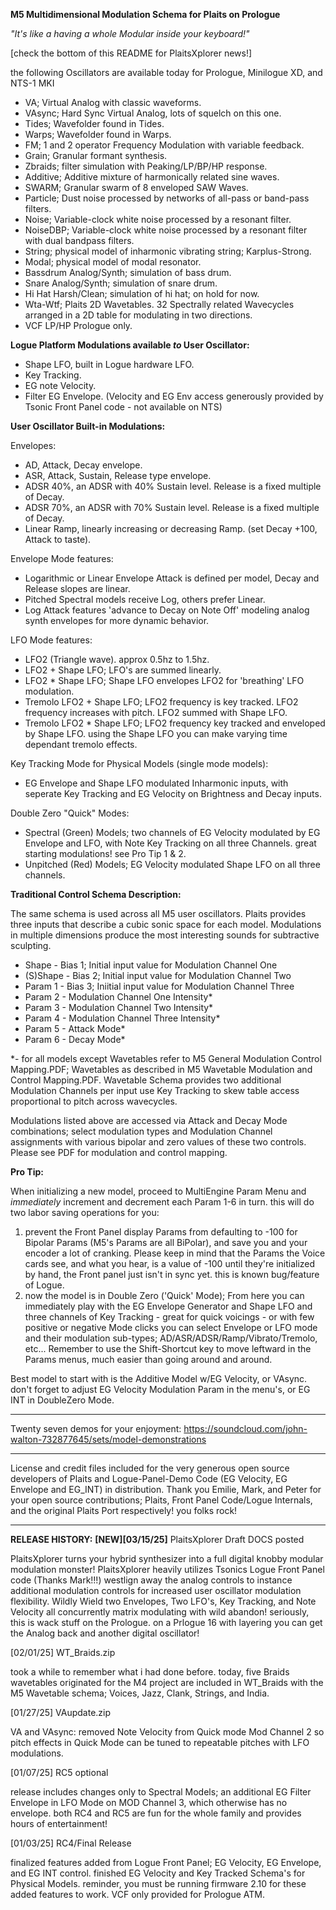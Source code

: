 **M5 Multidimensional Modulation Schema for Plaits on Prologue**

*"It's like a having a whole Modular inside your keyboard!"*

[check the bottom of this README for PlaitsXplorer news!] 

the following Oscillators are available today for Prologue, Minilogue XD, and NTS-1 MKI
- VA; Virtual Analog with classic waveforms.
- VAsync; Hard Sync Virtual Analog, lots of squelch on this one.
- Tides; Wavefolder found in Tides.
- Warps; Wavefolder found in Warps.
- FM; 1 and 2 operator Frequency Modulation with variable feedback.
- Grain; Granular formant synthesis.
- Zbraids; filter simulation with Peaking/LP/BP/HP response.
- Additive; Additive mixture of harmonically related sine waves.
- SWARM; Granular swarm of 8 enveloped SAW Waves.
- Particle; Dust noise processed by networks of all-pass or band-pass filters.
- Noise; Variable-clock white noise processed by a resonant filter.
- NoiseDBP; Variable-clock white noise processed by a resonant filter with dual bandpass filters.
- String; physical model of inharmonic vibrating string; Karplus-Strong.
- Modal; physical model of modal resonator.
- Bassdrum Analog/Synth; simulation of bass drum.
- Snare Analog/Synth; simulation of snare drum.
- Hi Hat Harsh/Clean; simulation of hi hat; on hold for now.
- Wta-Wtf; Plaits 2D Wavetables. 32 Spectrally related Wavecycles arranged in a 2D table for modulating in two directions.
- VCF LP/HP Prologue only.

**Logue Platform Modulations available *to* User Oscillator:**
- Shape LFO, built in Logue hardware LFO.
- Key Tracking.
- EG note Velocity.
- Filter EG Envelope. (Velocity and EG Env access generously provided by Tsonic Front Panel code - not available on NTS)

**User Oscillator Built-in Modulations:**

Envelopes:
- AD, Attack, Decay envelope.
- ASR, Attack, Sustain, Release type envelope.
- ADSR 40%, an ADSR with 40% Sustain level. Release is a fixed multiple of Decay.
- ADSR 70%, an ADSR with 70% Sustain level. Release is a fixed multiple of Decay.
- Linear Ramp, linearly increasing or decreasing Ramp. (set Decay +100, Attack to taste).

Envelope Mode features:
- Logarithmic or Linear Envelope Attack is defined per model, Decay and Release slopes are linear.
- Pitched Spectral models receive Log, others prefer Linear.
- Log Attack features 'advance to Decay on Note Off' modeling analog synth envelopes for more dynamic behavior. 

LFO Mode features:
- LFO2 (Triangle wave). approx 0.5hz to 1.5hz.
- LFO2 + Shape LFO; LFO's are summed linearly.
- LFO2 * Shape LFO; Shape LFO envelopes LFO2 for 'breathing' LFO modulation.
- Tremolo LFO2 + Shape LFO; LFO2 frequency is key tracked. LFO2 frequency increases with pitch. LFO2 summed with Shape LFO.
- Tremolo LFO2 * Shape LFO; LFO2 frequency key tracked and enveloped by Shape LFO. using the Shape LFO you can make varying time dependant tremolo effects.

Key Tracking Mode for Physical Models (single mode models):
- EG Envelope and Shape LFO modulated Inharmonic inputs, with seperate Key Tracking and EG Velocity on Brightness and Decay inputs.

Double Zero "Quick" Modes:
- Spectral (Green) Models; two channels of EG Velocity modulated by EG Envelope and LFO, with Note Key Tracking on all three Channels. great starting modulations! see Pro Tip 1 & 2.
- Unpitched (Red) Models; EG Velocity modulated Shape LFO on all three channels. 

**Traditional Control Schema Description:**

The same schema is used across all M5 user oscillators. Plaits provides three inputs that describe a cubic sonic space for each model. Modulations in multiple dimensions produce the most interesting sounds for subtractive sculpting. 
- Shape - Bias 1; Initial input value for Modulation Channel One
- (S)Shape - Bias 2; Initial input value for Modulation Channel Two
- Param 1 - Bias 3; Iniitial input value for Modulation Channel Three
- Param 2 - Modulation Channel One Intensity* 
- Param 3 - Modulation Channel Two Intensity*
- Param 4 - Modulation Channel Three Intensity*
- Param 5 - Attack Mode*
- Param 6 - Decay Mode*

*- for all models except Wavetables refer to M5 General Modulation Control Mapping.PDF; Wavetables as described in M5 Wavetable Modulation and Control Mapping.PDF. Wavetable Schema provides two additional Modulation Channels per input use Key Tracking to skew table access proportional to pitch across wavecycles.

Modulations listed above are accessed via Attack and Decay Mode combinations; select modulation types and Modulation Channel assignments with various bipolar and zero values of these two controls. Please see PDF for modulation and control mapping.

**Pro Tip:**

When initializing a new model, proceed to MultiEngine Param Menu and *immediately* increment and decrement each Param 1-6 in turn. this will do two labor saving operations for you: 
1. prevent the Front Panel display Params from defaulting to -100 for Bipolar Params (M5's Params are all BiPolar), and save you and your encoder a lot of cranking. Please keep in mind that the Params the Voice cards see, and what you hear, is a value of -100 until they're initialized by hand, the Front panel just isn't in sync yet. this is known bug/feature of Logue.
2. now the model is in Double Zero ('Quick' Mode); From here you can immediately play with the EG Envelope Generator and Shape LFO and three channels of Key Tracking - great for quick voicings - or with few positive or negative Mode clicks you can select Envelope or LFO mode and their modulation sub-types; AD/ASR/ADSR/Ramp/Vibrato/Tremolo, etc... Remember to use the Shift-Shortcut key to move leftward in the Params menus, much easier than going around and around.

Best model to start with is the Additive Model w/EG Velocity, or VAsync. don't forget to adjust EG Velocity Modulation Param in the menu's, or EG INT in DoubleZero Mode.

--------------------
Twenty seven demos for your enjoyment: https://soundcloud.com/john-walton-732877645/sets/model-demonstrations

--------------------
License and credit files included for the very generous open source developers of Plaits and Logue-Panel-Demo Code (EG Velocity, EG Envelope and EG_INT) in distribution. Thank you Emilie, Mark, and Peter for your open source contributions; Plaits, Front Panel Code/Logue Internals, and the original Plaits Port respectively! you folks rock!

-------------------
**RELEASE HISTORY:**
**[NEW][03/15/25]** PlaitsXplorer Draft DOCS posted

PlaitsXplorer turns your hybrid synthesizer into a full digital knobby modular modulation monster! PlaitsXplorer heavily utilizes Tsonics Logue Front Panel code (Thanks Mark!!!) westlign away the analog controls to instance additional modulation controls for increased user oscillator modulation flexibility. Wildly Wield two Envelopes, Two LFO's, Key Tracking, and Note Velocity all concurrently matrix modulating with wild abandon! seriously, this is wack stuff on the Prologue. on a Prlogue 16 with layering you can get the Analog back and another digital oscillator!

[02/01/25] WT_Braids.zip

took a while to remember what i had done before. today, five Braids wavetables originated for the M4 project are included in WT_Braids with the M5 Wavetable schema; Voices, Jazz, Clank, Strings, and India.

[01/27/25] VAupdate.zip

VA and VAsync: removed Note Velocity from Quick mode Mod Channel 2 so pitch effects in Quick Mode can be tuned to repeatable pitches with LFO modulations. 

[01/07/25] RC5 optional

release includes changes only to Spectral Models; an additional EG Filter Envelope in LFO Mode on MOD Channel 3, which otherwise has no envelope. 
both RC4 and RC5 are fun for the whole family and provides hours of entertainment! 

[01/03/25] RC4/Final Release

finalized features added from Logue Front Panel; EG Velocity, EG Envelope, and EG INT control. finished EG Velocity and Key Tracked Schema's for Physical Models. reminder, you must be running firmware 2.10 for these added features to work. VCF only provided for Prologue ATM.  

